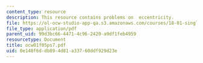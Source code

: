 ```yaml
---
content_type: resource
description: This resource contains problems on  eccentricity.
file: https://ol-ocw-studio-app-qa.s3.amazonaws.com/courses/18-01-single-variable-calculus-fall-2005/0e148f6ddb894d81a33760ddf929d23e_ocw01f05ps7.pdf
file_type: application/pdf
parent_uid: 99d3bc66-4471-4c96-2420-a9df1feb4959
resourcetype: Document
title: ocw01f05ps7.pdf
uid: 0e148f6d-db89-4d81-a337-60ddf929d23e
---
```

